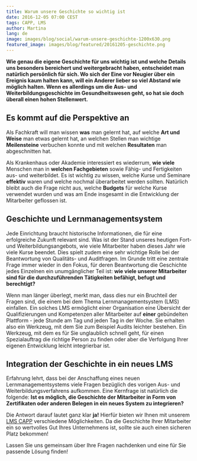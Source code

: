 ```yaml
---
title: Warum unsere Geschichte so wichtig ist
date: 2016-12-05 07:00 CEST
tags: CAPP, LMS
author: Martina
lang: de
image: images/blog/social/warum-unsere-geschichte-1200x630.png
featured_image: images/blog/featured/20161205-geschichte.png
---
```


__Wie genau die eigene Geschichte für uns wichtig ist und welche Details uns besonders bereichert und weitergebracht haben, entscheidet man natürlich persönlich für sich. Wo sich der Eine vor Neugier über ein Ereignis kaum halten kann, will ein Anderer lieber so viel Abstand wie möglich halten. Wenn es allerdings um die Aus- und Weiterbildungsgeschichte im Gesundheitswesen geht, so hat sie doch überall einen hohen Stellenwert.__

## Es kommt auf die Perspektive an

Als Fachkraft will man wissen __was__ man gelernt hat, auf welche __Art und Weise__ man etwas gelernt hat, an welchen Stellen man wichtige __Meilensteine__ verbuchen konnte und mit welchen __Resultaten__ man abgeschnitten hat.

Als Krankenhaus oder Akademie interessiert es wiederrum, __wie viele__ Menschen man in __welchen Fachgebieten__ sowie Fähig- und Fertigkeiten aus- und weiterbildet. Es ist wichtig zu wissen, welche Kurse und Seminare __effektiv__ waren und welche nochmal überarbeitet werden sollten. Natürlich bleibt auch die Frage nicht aus, welche __Budgets__ für welche Kurse verwendet wurden und was am Ende insgesamt in die Entwicklung der Mitarbeiter geflossen ist.

## Geschichte und Lernmanagementsystem

Jede Einrichtung braucht historische Informationen, die für eine erfolgreiche Zukunft relevant sind. Was ist der Stand unseres heutigen Fort- und Weiterbildungsangebots, wie viele Mitarbeiter haben dieses Jahr wie viele Kurse beendet. Dies spielt zudem eine sehr wichtige Rolle bei der Beantwortung von Qualitäts- und Auditfragen. Im Grunde tritt eine zentrale Frage immer wieder in den Fokus, für deren Beantwortung die Geschichte jedes Einzelnen ein unumgänglicher Teil ist: __wie viele unserer Mitarbeiter sind für die durchzuführenden Tätigkeiten befähigt, befugt und berechtigt?__

Wenn man länger überlegt, merkt man, dass dies nur ein Bruchteil der Fragen sind, die einem bei dem Thema Lernmanagementsystem (LMS) einfallen. Ein solches LMS ermöglicht einer Organisation eine Übersicht der Qualifizierungen und Kompetenzen aller Mitarbeiter auf __einer__ gebündelten Plattform - jede Stunde am Tag und jeden Tag in der Woche. Sie erhalten also ein Werkzeug, mit dem Sie zum Beispiel Audits leichter bestehen. Ein Werkzeug, mit dem es für Sie unglaublich schnell geht, für einen Spezialauftrag die richtige Person zu finden oder aber die Verfolgung Ihrer eigenen Entwicklung leicht integrierbar ist.

## Integration der Geschichte in ein neues LMS

Erfahrung lehrt, dass bei der Anschaffung eines neuen Lernmanagementsystems viele Fragen bezüglich des vorigen Aus- und Weiterbildungsverfahrens aufkommen. Eine Kernfrage ist natürlich die folgende: __Ist es möglich, die Geschichte der Mitarbeiter in Form von Zertifikaten oder anderen Belegen in ein neues System zu integrieren?__

Die Antwort darauf lautet ganz klar __ja!__ Hierfür bieten wir Ihnen mit unserem [LMS CAPP](/capp-learning-management/) verschiedene Möglichkeiten. Da die Geschichte Ihrer Mitarbeiter ein so wertvolles Gut Ihres Unternehmens ist, sollte sie auch einen sicheren Platz bekommen!

Lassen Sie uns gemeinsam über Ihre Fragen nachdenken und eine für Sie passende Lösung finden!
